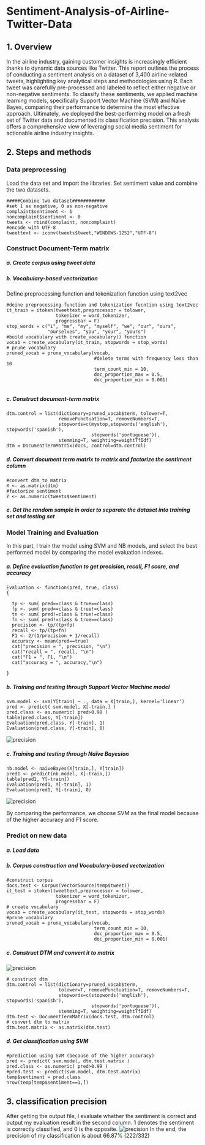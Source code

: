  # Sentiment-Analysis-of-Airline-Twitter-Data

## 1. Overview
In the airline industry, gaining customer insights is increasingly efficient thanks to dynamic data sources like Twitter. This report outlines the process of conducting a sentiment analysis on a dataset of 3,400 airline-related tweets, highlighting key analytical steps and methodologies using R. Each tweet was carefully pre-processed and labeled to reflect either negative or non-negative sentiments. To classify these sentiments, we applied machine learning models, specifically Support Vector Machine (SVM) and Naïve Bayes, comparing their performance to determine the most effective approach. Ultimately, we deployed the best-performing model on a fresh set of Twitter data and documented its classification precision. This analysis offers a comprehensive view of leveraging social media sentiment for actionable airline industry insights.

## 2. Steps and methods
### Data preprocessing
Load the data set and import the libraries.
Set sentiment value and combine the two datasets.
```{r}
#####Combine two dataset############
#set 1 as negative, 0 as non-negative
complaint$sentiment <- 1
noncomplaint$sentiment <- 0
tweets <- rbind(complaint, noncomplaint)
#encode with UTF-8
tweettext <- iconv(tweets$tweet,"WINDOWS-1252","UTF-8")
```
### Construct Document-Term matrix
##### a. Create corpus using tweet data

##### b. Vocabulary-based vectorization
Define preprocessing function and tokenization function using text2vec

```{r}
#deine preprocessing function and tokenization fucntion using text2vec
it_train = itoken(tweettext,preprocessor = tolower,
                  tokenizer = word_tokenizer,
                  progressbar = F)
stop_words = c("i", "me", "my", "myself", "we", "our", "ours",
               "ourselves", "you", "your", "yours")  
#build vocabulary with create_vocabulary() function
vocab = create_vocabulary(it_train, stopwords = stop_words)
# prune vocabulary
pruned_vocab = prune_vocabulary(vocab,  
                                #delete terms with frequency less than 10
                                term_count_min = 10,   
                                doc_proportion_max = 0.5,  
                                doc_proportion_min = 0.001)


```

##### c. Construct document-term matrix
```{r}
dtm.control = list(dictionary=pruned_vocab$term, tolower=T,
                   removePunctuation=T, removeNumbers=T,
                   stopwords=c(mystop,stopwords('english'), stopwords('spanish'),
                               stopwords('portuguese')),
                   stemming=T, weighting=weightTfIdf)
dtm = DocumentTermMatrix(docs, control=dtm.control)

```

##### d. Convert document term matrix to matrix and factorize the sentiment column
```{r}
#convert dtm to matrix
X <- as.matrix(dtm)
#factorize sentiment
Y <- as.numeric(tweets$sentiment)
```

##### e. Get the random sample in order to separate the dataset into training set and testing set

### Model Training and Evaluation
In this part, I train the model using SVM and NB models, and select the best performed
model by comparing the model evaluation indexes.

##### a. Define evaluation function to get precision, recall, F1 score, and accuracy
```{r}
Evaluation <- function(pred, true, class)
{

  tp <- sum( pred==class & true==class)
  fp <- sum( pred==class & true!=class)
  tn <- sum( pred!=class & true!=class)
  fn <- sum( pred!=class & true==class)
  precision <- tp/(tp+fp)
  recall <- tp/(tp+fn)
  F1 <- 2/(1/precision + 1/recall)
  accuracy <- mean(pred==true)
  cat("precision = ", precision, "\n")
  cat("recall = ", recall, "\n")
  cat("F1 = ", F1, "\n")
  cat("accuracy = ", accuracy,"\n")

}
```

##### b. Training and testing through Support Vector Machine model
```{r}
svm.model <- svm(Y[train] ~ ., data = X[train,], kernel='linear')
pred <- predict( svm.model, X[-train,] )
pred.class <- as.numeric( pred>0.98 )
table(pred.class, Y[-train])
Evaluation(pred.class, Y[-train], 1)
Evaluation(pred.class, Y[-train], 0)
```
![precision](image/svm.png)

##### c. Training and testing through Naïve Bayesion
```{r}
nb.model <- naiveBayes(X[train,], Y[train])
pred1 <- predict(nb.model, X[-train,])
table(pred1, Y[-train])
Evaluation(pred1, Y[-train], 1)
Evaluation(pred1, Y[-train], 0)
```
![precision](image/final.png)

By comparing the performance, we choose SVM as the final model because of the higher
accuracy and F1 score.

### Predict on new data
##### a. Load data

##### b. Corpus construction and Vocabulary-based vectorization
```{r}
#construct corpus
docs.test <- Corpus(VectorSource(temp$tweet))
it_test = itoken(tweettext,preprocessor = tolower,
                  tokenizer = word_tokenizer,
                  progressbar = F)
# create vocabulary
vocab = create_vocabulary(it_test, stopwords = stop_words)
#prune vocabulary
pruned_vocab = prune_vocabulary(vocab,
                                term_count_min = 10,
                                doc_proportion_max = 0.5,
                                doc_proportion_min = 0.001)
```

##### c. Construct DTM and convert it to matrix
![precision](image/dtm.png)
```{r}
# construct dtm
dtm.control = list(dictionary=pruned_vocab$term,
                   tolower=T, removePunctuation=T, removeNumbers=T,
                   stopwords=c(stopwords('english'), stopwords('spanish'),
                               stopwords('portuguese')),
                   stemming=T, weighting=weightTfIdf)
dtm.test <- DocumentTermMatrix(docs.test, dtm.control)
# convert dtm to matrix
dtm.test.matrix <- as.matrix(dtm.test)
```
##### d. Get classification using SVM
```{r}
#prediction using SVM (because of the higher accuracy)
pred <- predict( svm.model, dtm.test.matrix )
pred.class <- as.numeric( pred>0.99 )
#pred.test <- predict(svm.model, dtm.test.matrix)
temp$sentiment = pred.class
nrow(temp[temp$sentiment==1,])
```

## 3. classification precision
After getting the output file, I evaluate whether the sentiment is correct and output my
evaluation result in the second column. 1 denotes the sentiment is correctly classified, and 0 is
the opposite.
![precision](image/tagging.png)
In the end, the precision of my classification is about 66.87% (222/332)

